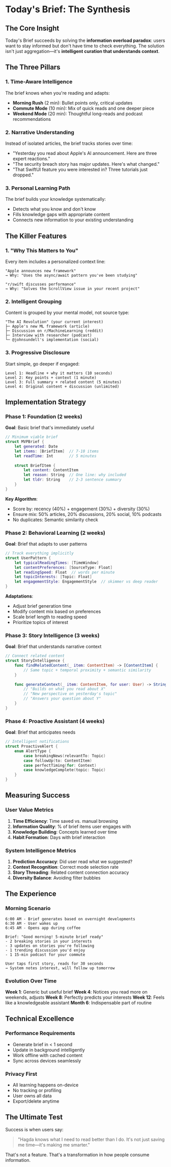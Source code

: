 # Today's Brief: The Synthesis

## The Core Insight

Today's Brief succeeds by solving the **information overload paradox**: users want to stay informed but don't have time to check everything. The solution isn't just aggregation—it's **intelligent curation that understands context**.

## The Three Pillars

### 1. Time-Aware Intelligence
The brief knows when you're reading and adapts:
- **Morning Rush** (2 min): Bullet points only, critical updates
- **Commute Mode** (10 min): Mix of quick reads and one deeper piece  
- **Weekend Mode** (20 min): Thoughtful long-reads and podcast recommendations

### 2. Narrative Understanding
Instead of isolated articles, the brief tracks stories over time:
- "Yesterday you read about Apple's AI announcement. Here are three expert reactions."
- "The security breach story has major updates. Here's what changed."
- "That SwiftUI feature you were interested in? Three tutorials just dropped."

### 3. Personal Learning Path
The brief builds your knowledge systematically:
- Detects what you know and don't know
- Fills knowledge gaps with appropriate content
- Connects new information to your existing understanding

## The Killer Features

### 1. "Why This Matters to You"
Every item includes a personalized context line:
```
"Apple announces new framework"
→ Why: "Uses the async/await pattern you've been studying"

"r/swift discusses performance" 
→ Why: "Solves the ScrollView issue in your recent project"
```

### 2. Intelligent Grouping
Content is grouped by your mental model, not source type:
```
"The AI Revolution" (your current interest)
├─ Apple's new ML framework (article)
├─ Discussion on r/MachineLearning (reddit)
├─ Interview with researcher (podcast)
└─ @johnsundell's implementation (social)
```

### 3. Progressive Disclosure
Start simple, go deeper if engaged:
```
Level 1: Headline + why it matters (10 seconds)
Level 2: Key points + context (1 minute)
Level 3: Full summary + related content (5 minutes)
Level 4: Original content + discussion (unlimited)
```

## Implementation Strategy

### Phase 1: Foundation (2 weeks)
**Goal**: Basic brief that's immediately useful

```swift
// Minimum viable brief
struct MVPBrief {
    let generated: Date
    let items: [BriefItem]  // 7-10 items
    let readTime: Int       // 5 minutes
    
    struct BriefItem {
        let content: ContentItem
        let reason: String  // One line: why included
        let tldr: String    // 2-3 sentence summary
    }
}
```

**Key Algorithm**: 
- Score by: recency (40%) + engagement (30%) + diversity (30%)
- Ensure mix: 50% articles, 20% discussions, 20% social, 10% podcasts
- No duplicates: Semantic similarity check

### Phase 2: Behavioral Learning (2 weeks)
**Goal**: Brief that adapts to user patterns

```swift
// Track everything implicitly
struct UserPattern {
    let typicalReadingTimes: [TimeWindow]
    let contentPreferences: [SourceType: Float]
    let readingSpeed: Float  // words per minute
    let topicInterests: [Topic: Float]
    let engagementStyle: EngagementStyle  // skimmer vs deep reader
}
```

**Adaptations**:
- Adjust brief generation time
- Modify content mix based on preferences
- Scale brief length to reading speed
- Prioritize topics of interest

### Phase 3: Story Intelligence (3 weeks)
**Goal**: Brief that understands narrative context

```swift
// Connect related content
struct StoryIntelligence {
    func findRelatedContent(_ item: ContentItem) -> [ContentItem] {
        // Same topic + temporal proximity + semantic similarity
    }
    
    func generateContext(_ item: ContentItem, for user: User) -> String {
        // "Builds on what you read about X"
        // "New perspective on yesterday's topic"
        // "Answers your question about Y"
    }
}
```

### Phase 4: Proactive Assistant (4 weeks)
**Goal**: Brief that anticipates needs

```swift
// Intelligent notifications
struct ProactiveAlert {
    enum AlertType {
        case breakingNews(relevantTo: Topic)
        case followUp(to: ContentItem)
        case perfectTiming(for: Context)
        case knowledgeComplete(topic: Topic)
    }
}
```

## Measuring Success

### User Value Metrics
1. **Time Efficiency**: Time saved vs. manual browsing
2. **Information Quality**: % of brief items user engages with
3. **Knowledge Building**: Concepts learned over time
4. **Habit Formation**: Days with brief interaction

### System Intelligence Metrics
1. **Prediction Accuracy**: Did user read what we suggested?
2. **Context Recognition**: Correct mode selection rate
3. **Story Threading**: Related content connection accuracy
4. **Diversity Balance**: Avoiding filter bubbles

## The Experience

### Morning Scenario
```
6:00 AM - Brief generates based on overnight developments
6:30 AM - User wakes up
6:45 AM - Opens app during coffee

Brief: "Good morning! 5-minute brief ready"
- 2 breaking stories in your interests
- 3 updates on stories you're following  
- 1 trending discussion you'd enjoy
- 1 15-min podcast for your commute

User taps first story, reads for 30 seconds
→ System notes interest, will follow up tomorrow
```

### Evolution Over Time

**Week 1**: Generic but useful brief
**Week 4**: Notices you read more on weekends, adjusts
**Week 8**: Perfectly predicts your interests
**Week 12**: Feels like a knowledgeable assistant
**Month 6**: Indispensable part of routine

## Technical Excellence

### Performance Requirements
- Generate brief in < 1 second
- Update in background intelligently
- Work offline with cached content
- Sync across devices seamlessly

### Privacy First
- All learning happens on-device
- No tracking or profiling
- User owns all data
- Export/delete anytime

## The Ultimate Test

Success is when users say:
> "Hagda knows what I need to read better than I do. It's not just saving me time—it's making me smarter."

That's not a feature. That's a transformation in how people consume information.